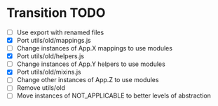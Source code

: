 # Transition TODO

* [ ] Use export with renamed files
* [X] Port utils/old/mappings.js
* [ ] Change instances of App.X mappings to use modules
* [X] Port utils/old/helpers.js
* [ ] Change instances of App.Y helpers to use modules
* [X] Port utils/old/mixins.js
* [ ] Change other instances of App.Z to use modules
* [ ] Remove utils/old
* [ ] Move instances of NOT_APPLICABLE to better levels of abstraction

